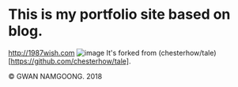 # This is my portfolio site based on blog.
http://1987wish.com
![image](http://www.jihyeleee.com/img/share-img.jpg)
It's forked from (chesterhow/tale)[https://github.com/chesterhow/tale].

© GWAN NAMGOONG. 2018
